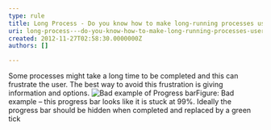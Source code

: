 ```yaml
---
type: rule
title: Long Process - Do you know how to make long-running processes user-friendly?
uri: long-process---do-you-know-how-to-make-long-running-processes-user-friendly
created: 2012-11-27T02:58:30.0000000Z
authors: []

---
```


 
Some processes might take a long time to be completed and this can frustrate the user. The best way to avoid this frustration is giving information and options.
   ​![ Bad example of Progress bar](http&#58;//www.ssw.com.au/ssw/Standards/Rules/Images/ifaceLongProcess_bad.JPG)Figure: Bad example – this progress bar looks like it is stuck at 99%. Ideally the progress bar should be hidden when completed and replaced by a green tick
